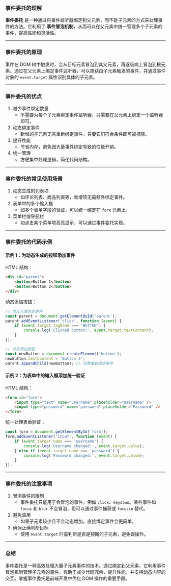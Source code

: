 ### **事件委托的理解**

**事件委托** 是一种通过将事件监听器绑定到父元素，而不是子元素的方式来处理事件的方法。它利用了 **事件冒泡机制**，从而可以在父元素中统一管理多个子元素的事件，提高性能和灵活性。

------

### **事件委托的原理**

事件在 DOM 树中触发时，会从目标元素冒泡到其父元素，再逐级向上冒泡到根元素。通过在父元素上绑定事件监听器，可以捕获由子元素触发的事件，并通过事件对象的 `event.target` 属性识别具体的子元素。

------

### **事件委托的优点**

1. 减少事件绑定数量
   - 不需要为每个子元素绑定事件监听器，只需要在父元素上绑定一个监听器即可。
2. 动态绑定事件
   - 新增的子元素无需重新绑定事件，只要它们符合条件即可被捕获。
3. 提升性能
   - 节省内存，避免因大量事件绑定导致的性能开销。
4. 统一管理
   - 方便集中处理逻辑，简化代码结构。

------

### **事件委托的常见使用场景**

1. 动态生成的列表项
   - 如评论列表、商品列表等，新增项无需额外绑定事件。
2. 表单中的多个输入框
   - 如多个表单字段的验证，可以统一绑定在 `form` 元素上。
3. 菜单栏或导航栏
   - 如点击某个菜单项高亮显示，可以通过事件委托实现。

------

### **事件委托的代码示例**

#### 示例 1：为动态生成的按钮添加事件

HTML 结构：

```html
<div id="parent">
    <button>Button 1</button>
    <button>Button 2</button>
</div>
```

动态添加按钮：

```javascript
// 为父元素绑定事件
const parent = document.getElementById('parent');
parent.addEventListener('click', function (event) {
    if (event.target.tagName === 'BUTTON') {
        console.log('Clicked button:', event.target.textContent);
    }
});

// 动态添加按钮
const newButton = document.createElement('button');
newButton.textContent = 'Button 3';
parent.appendChild(newButton); // 无需重新绑定事件
```

#### 示例 2：为表单中的输入框添加统一验证

HTML 结构：

```html
<form id="form">
    <input type="text" name="username" placeholder="Username" />
    <input type="password" name="password" placeholder="Password" />
</form>
```

统一处理表单验证：

```javascript
const form = document.getElementById('form');
form.addEventListener('input', function (event) {
    if (event.target.name === 'username') {
        console.log('Username changed:', event.target.value);
    } else if (event.target.name === 'password') {
        console.log('Password changed:', event.target.value);
    }
});
```

------

### **事件委托的注意事项**

1. 冒泡事件的限制
   - 事件委托只能用于会冒泡的事件，例如 `click`、`keydown`。某些事件如 `focus` 和 `blur` 不会冒泡，但可以通过事件捕获或 `focusin` 替代。
2. 避免滥用
   - 如果子元素较少且不会动态增加，直接绑定事件会更简单。
3. 确保正确判断目标
   - 使用 `event.target` 时需判断是否是预期的子元素，避免误操作。

------

### **总结**

事件委托是一种高效处理大量子元素事件的技术。通过绑定到父元素，它利用事件冒泡机制管理子元素的事件，有助于减少代码冗余、提升性能，并支持动态内容的交互。掌握事件委托是前端开发中优化 DOM 操作的重要手段。